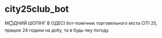# city25club_bot
М⭕️ДНИЙ ШОПІНГ В ОДЕСІ бот-помічник торговельного міста СІТІ 25, працює 24 години на добу, та в будь-яку погоду.
